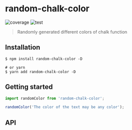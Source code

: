 # random-chalk-color

![coverage](https://img.shields.io/badge/coverage-98.01%25-green) ![test](https://img.shields.io/badge/passed-tests-blue)

> Randomly generated different colors of chalk function

## Installation

```shell
$ npm install random-chalk-color -D

# or yarn
$ yarn add random-chalk-color -D
```

## Getting started

```javascript
import randomColor from 'random-chalk-color';

randomColor('The color of the text may be any color');
```

## API
